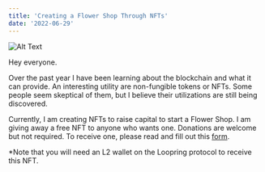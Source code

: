 ```yaml
---
title: 'Creating a Flower Shop Through NFTs'
date: '2022-06-29'
---
```

![Alt Text](/images/Flower-small.gif)

Hey everyone.

Over the past year I have been learning about the blockchain and what it can provide. An interesting utility are non-fungible tokens or NFTs. Some people seem skeptical of them, but I believe their utilizations are still being discovered.

Currently, I am creating NFTs to raise capital to start a Flower Shop. I am giving away a free NFT to anyone who wants one. Donations are welcome but not required. To receive one, please read and fill out this [form](https://forms.office.com/r/HvjDR9b9qD).

*Note that you will need an L2 wallet on the Loopring protocol to receive this NFT.
